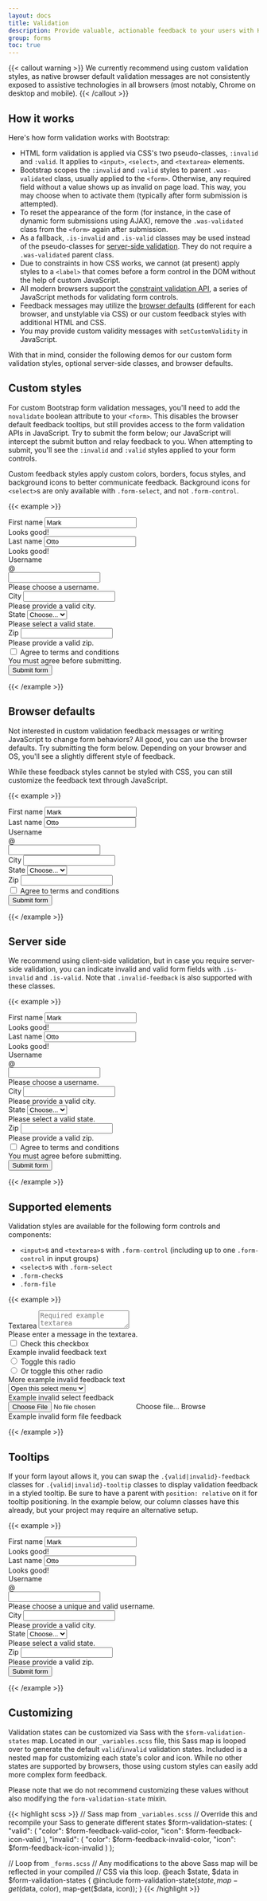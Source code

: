 ```yaml
---
layout: docs
title: Validation
description: Provide valuable, actionable feedback to your users with HTML5 form validation, via browser default behaviors or custom styles and JavaScript.
group: forms
toc: true
---
```


{{< callout warning >}}
We currently recommend using custom validation styles, as native browser default validation messages are not consistently exposed to assistive technologies in all browsers (most notably, Chrome on desktop and mobile).
{{< /callout >}}

## How it works

Here's how form validation works with Bootstrap:

- HTML form validation is applied via CSS's two pseudo-classes, `:invalid` and `:valid`. It applies to `<input>`, `<select>`, and `<textarea>` elements.
- Bootstrap scopes the `:invalid` and `:valid` styles to parent `.was-validated` class, usually applied to the `<form>`. Otherwise, any required field without a value shows up as invalid on page load. This way, you may choose when to activate them (typically after form submission is attempted).
- To reset the appearance of the form (for instance, in the case of dynamic form submissions using AJAX), remove the `.was-validated` class from the `<form>` again after submission.
- As a fallback, `.is-invalid` and `.is-valid` classes may be used instead of the pseudo-classes for [server-side validation](#server-side). They do not require a `.was-validated` parent class.
- Due to constraints in how CSS works, we cannot (at present) apply styles to a `<label>` that comes before a form control in the DOM without the help of custom JavaScript.
- All modern browsers support the [constraint validation API](https://www.w3.org/TR/html5/sec-forms.html#the-constraint-validation-api), a series of JavaScript methods for validating form controls.
- Feedback messages may utilize the [browser defaults](#browser-defaults) (different for each browser, and unstylable via CSS) or our custom feedback styles with additional HTML and CSS.
- You may provide custom validity messages with `setCustomValidity` in JavaScript.

With that in mind, consider the following demos for our custom form validation styles, optional server-side classes, and browser defaults.

## Custom styles

For custom Bootstrap form validation messages, you'll need to add the `novalidate` boolean attribute to your `<form>`. This disables the browser default feedback tooltips, but still provides access to the form validation APIs in JavaScript. Try to submit the form below; our JavaScript will intercept the submit button and relay feedback to you. When attempting to submit, you'll see the `:invalid` and `:valid` styles applied to your form controls.

Custom feedback styles apply custom colors, borders, focus styles, and background icons to better communicate feedback. Background icons for `<select>`s are only available with `.form-select`, and not `.form-control`.

{{< example >}}
<form class="row g-3 needs-validation" novalidate>
  <div class="col-md-4">
    <label for="validationCustom01">First name</label>
    <input type="text" class="form-control" id="validationCustom01" value="Mark" required>
    <div class="valid-feedback">
      Looks good!
    </div>
  </div>
  <div class="col-md-4">
    <label for="validationCustom02">Last name</label>
    <input type="text" class="form-control" id="validationCustom02" value="Otto" required>
    <div class="valid-feedback">
      Looks good!
    </div>
  </div>
  <div class="col-md-4">
    <label for="validationCustomUsername">Username</label>
    <div class="input-group">
      <div class="input-group-prepend">
        <span class="input-group-text" id="inputGroupPrepend">@</span>
      </div>
      <input type="text" class="form-control" id="validationCustomUsername" aria-describedby="inputGroupPrepend" required>
      <div class="invalid-feedback">
        Please choose a username.
      </div>
    </div>
  </div>
  <div class="col-md-6">
    <label for="validationCustom03">City</label>
    <input type="text" class="form-control" id="validationCustom03" required>
    <div class="invalid-feedback">
      Please provide a valid city.
    </div>
  </div>
  <div class="col-md-3">
    <label for="validationCustom04">State</label>
    <select class="form-select" id="validationCustom04" required>
      <option selected disabled value="">Choose...</option>
      <option>...</option>
    </select>
    <div class="invalid-feedback">
      Please select a valid state.
    </div>
  </div>
  <div class="col-md-3">
    <label for="validationCustom05">Zip</label>
    <input type="text" class="form-control" id="validationCustom05" required>
    <div class="invalid-feedback">
      Please provide a valid zip.
    </div>
  </div>
  <div class="col-12">
    <div class="form-check">
      <input class="form-check-input" type="checkbox" value="" id="invalidCheck" required>
      <label class="form-check-label" for="invalidCheck">
        Agree to terms and conditions
      </label>
      <div class="invalid-feedback">
        You must agree before submitting.
      </div>
    </div>
  </div>
  <div class="col-12">
    <button class="btn btn-primary" type="submit">Submit form</button>
  </div>
</form>
{{< /example >}}

## Browser defaults

Not interested in custom validation feedback messages or writing JavaScript to change form behaviors? All good, you can use the browser defaults. Try submitting the form below. Depending on your browser and OS, you'll see a slightly different style of feedback.

While these feedback styles cannot be styled with CSS, you can still customize the feedback text through JavaScript.

{{< example >}}
<form class="row g-3">
  <div class="col-md-4">
    <label for="validationDefault01">First name</label>
    <input type="text" class="form-control" id="validationDefault01" value="Mark" required>
  </div>
  <div class="col-md-4">
    <label for="validationDefault02">Last name</label>
    <input type="text" class="form-control" id="validationDefault02" value="Otto" required>
  </div>
  <div class="col-md-4">
    <label for="validationDefaultUsername">Username</label>
    <div class="input-group">
      <div class="input-group-prepend">
        <span class="input-group-text" id="inputGroupPrepend2">@</span>
      </div>
      <input type="text" class="form-control" id="validationDefaultUsername"  aria-describedby="inputGroupPrepend2" required>
    </div>
  </div>
  <div class="col-md-6">
    <label for="validationDefault03">City</label>
    <input type="text" class="form-control" id="validationDefault03" required>
  </div>
  <div class="col-md-3">
    <label for="validationDefault04">State</label>
    <select class="form-select" id="validationDefault04" required>
      <option selected disabled value="">Choose...</option>
      <option>...</option>
    </select>
  </div>
  <div class="col-md-3">
    <label for="validationDefault05">Zip</label>
    <input type="text" class="form-control" id="validationDefault05" required>
  </div>
  <div class="col-12">
    <div class="form-check">
      <input class="form-check-input" type="checkbox" value="" id="invalidCheck2" required>
      <label class="form-check-label" for="invalidCheck2">
        Agree to terms and conditions
      </label>
    </div>
  </div>
  <div class="col-12">
    <button class="btn btn-primary" type="submit">Submit form</button>
  </div>
</form>
{{< /example >}}

## Server side

We recommend using client-side validation, but in case you require server-side validation, you can indicate invalid and valid form fields with `.is-invalid` and `.is-valid`. Note that `.invalid-feedback` is also supported with these classes.

{{< example >}}
<form class="row g-3">
  <div class="col-md-4">
    <label for="validationServer01">First name</label>
    <input type="text" class="form-control is-valid" id="validationServer01" value="Mark" required>
    <div class="valid-feedback">
      Looks good!
    </div>
  </div>
  <div class="col-md-4">
    <label for="validationServer02">Last name</label>
    <input type="text" class="form-control is-valid" id="validationServer02" value="Otto" required>
    <div class="valid-feedback">
      Looks good!
    </div>
  </div>
  <div class="col-md-4">
    <label for="validationServerUsername">Username</label>
    <div class="input-group">
      <div class="input-group-prepend">
        <span class="input-group-text" id="inputGroupPrepend3">@</span>
      </div>
      <input type="text" class="form-control is-invalid" id="validationServerUsername" aria-describedby="inputGroupPrepend3" required>
      <div class="invalid-feedback">
        Please choose a username.
      </div>
    </div>
  </div>
  <div class="col-md-6">
    <label for="validationServer03">City</label>
    <input type="text" class="form-control is-invalid" id="validationServer03" required>
    <div class="invalid-feedback">
      Please provide a valid city.
    </div>
  </div>
  <div class="col-md-3">
    <label for="validationServer04">State</label>
    <select class="form-select is-invalid" id="validationServer04" required>
      <option selected disabled value="">Choose...</option>
      <option>...</option>
    </select>
    <div class="invalid-feedback">
      Please select a valid state.
    </div>
  </div>
  <div class="col-md-3">
    <label for="validationServer05">Zip</label>
    <input type="text" class="form-control is-invalid" id="validationServer05" required>
    <div class="invalid-feedback">
      Please provide a valid zip.
    </div>
  </div>
  <div class="col-12">
    <div class="form-check">
      <input class="form-check-input is-invalid" type="checkbox" value="" id="invalidCheck3" required>
      <label class="form-check-label" for="invalidCheck3">
        Agree to terms and conditions
      </label>
      <div class="invalid-feedback">
        You must agree before submitting.
      </div>
    </div>
  </div>
  <div class="col-12">
    <button class="btn btn-primary" type="submit">Submit form</button>
  </div>
</form>
{{< /example >}}

## Supported elements

Validation styles are available for the following form controls and components:

- `<input>`s and `<textarea>`s with `.form-control` (including up to one `.form-control` in input groups)
- `<select>`s with `.form-select`
- `.form-check`s
- `.form-file`

{{< example >}}
<form class="was-validated">
  <div class="mb-3">
    <label for="validationTextarea">Textarea</label>
    <textarea class="form-control is-invalid" id="validationTextarea" placeholder="Required example textarea" required></textarea>
    <div class="invalid-feedback">
      Please enter a message in the textarea.
    </div>
  </div>

  <div class="form-check mb-3">
    <input type="checkbox" class="form-check-input" id="validationFormCheck1" required>
    <label class="form-check-label" for="validationFormCheck1">Check this checkbox</label>
    <div class="invalid-feedback">Example invalid feedback text</div>
  </div>

  <div class="form-check">
    <input type="radio" class="form-check-input" id="validationFormCheck2" name="radio-stacked" required>
    <label class="form-check-label" for="validationFormCheck2">Toggle this radio</label>
  </div>
  <div class="form-check mb-3">
    <input type="radio" class="form-check-input" id="validationFormCheck3" name="radio-stacked" required>
    <label class="form-check-label" for="validationFormCheck3">Or toggle this other radio</label>
    <div class="invalid-feedback">More example invalid feedback text</div>
  </div>

  <div class="mb-3">
    <select class="form-select" required>
      <option value="">Open this select menu</option>
      <option value="1">One</option>
      <option value="2">Two</option>
      <option value="3">Three</option>
    </select>
    <div class="invalid-feedback">Example invalid select feedback</div>
  </div>

  <div class="form-file">
    <input type="file" class="form-file-input" id="validationFormFile" required>
    <label class="form-file-label" for="validationFormFile">
      <span class="form-file-text">Choose file...</span>
      <span class="form-file-button">Browse</span>
    </label>
    <div class="invalid-feedback">Example invalid form file feedback</div>
  </div>
</form>
{{< /example >}}

## Tooltips

If your form layout allows it, you can swap the `.{valid|invalid}-feedback` classes for `.{valid|invalid}-tooltip` classes to display validation feedback in a styled tooltip. Be sure to have a parent with `position: relative` on it for tooltip positioning. In the example below, our column classes have this already, but your project may require an alternative setup.

{{< example >}}
<form class="row g-3 needs-validation" novalidate>
  <div class="col-md-4 position-relative">
    <label for="validationTooltip01">First name</label>
    <input type="text" class="form-control" id="validationTooltip01" value="Mark" required>
    <div class="valid-tooltip">
      Looks good!
    </div>
  </div>
  <div class="col-md-4 position-relative">
    <label for="validationTooltip02">Last name</label>
    <input type="text" class="form-control" id="validationTooltip02" value="Otto" required>
    <div class="valid-tooltip">
      Looks good!
    </div>
  </div>
  <div class="col-md-4 position-relative">
    <label for="validationTooltipUsername">Username</label>
    <div class="input-group">
      <div class="input-group-prepend">
        <span class="input-group-text" id="validationTooltipUsernamePrepend">@</span>
      </div>
      <input type="text" class="form-control" id="validationTooltipUsername" aria-describedby="validationTooltipUsernamePrepend" required>
      <div class="invalid-tooltip">
        Please choose a unique and valid username.
      </div>
    </div>
  </div>
  <div class="col-md-6 position-relative">
    <label for="validationTooltip03">City</label>
    <input type="text" class="form-control" id="validationTooltip03" required>
    <div class="invalid-tooltip">
      Please provide a valid city.
    </div>
  </div>
  <div class="col-md-3 position-relative">
    <label for="validationTooltip04">State</label>
    <select class="form-select" id="validationTooltip04" required>
      <option selected disabled value="">Choose...</option>
      <option>...</option>
    </select>
    <div class="invalid-tooltip">
      Please select a valid state.
    </div>
  </div>
  <div class="col-md-3 position-relative">
    <label for="validationTooltip05">Zip</label>
    <input type="text" class="form-control" id="validationTooltip05" required>
    <div class="invalid-tooltip">
      Please provide a valid zip.
    </div>
  </div>
  <div class="col-12">
    <button class="btn btn-primary" type="submit">Submit form</button>
  </div>
</form>
{{< /example >}}

## Customizing

Validation states can be customized via Sass with the `$form-validation-states` map. Located in our `_variables.scss` file, this Sass map is looped over to generate the default `valid`/`invalid` validation states. Included is a nested map for customizing each state's color and icon. While no other states are supported by browsers, those using custom styles can easily add more complex form feedback.

Please note that we do not recommend customizing these values without also modifying the `form-validation-state` mixin.

{{< highlight scss >}}
// Sass map from `_variables.scss`
// Override this and recompile your Sass to generate different states
$form-validation-states: (
  "valid": (
    "color": $form-feedback-valid-color,
    "icon": $form-feedback-icon-valid
  ),
  "invalid": (
    "color": $form-feedback-invalid-color,
    "icon": $form-feedback-icon-invalid
  )
);

// Loop from `_forms.scss`
// Any modifications to the above Sass map will be reflected in your compiled
// CSS via this loop.
@each $state, $data in $form-validation-states {
  @include form-validation-state($state, map-get($data, color), map-get($data, icon));
}
{{< /highlight >}}

<script>
// Example starter JavaScript for disabling form submissions if there are invalid fields
(function () {
  'use strict';

  // Fetch all the forms we want to apply custom Bootstrap validation styles to
  var forms = document.querySelectorAll('.needs-validation');

  // Loop over them and prevent submission
  Array.prototype.slice.call(forms)
    .forEach(function (form) {
      form.addEventListener('submit', function (event) {
        if (!form.checkValidity()) {
          event.preventDefault();
          event.stopPropagation();
        }

        form.classList.add('was-validated');
      }, false);
    });
})();
</script>

